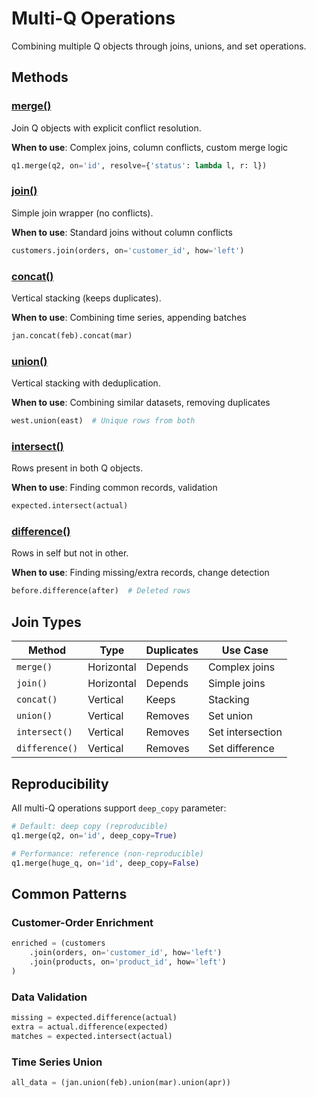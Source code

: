 # Multi-Q Operations

Combining multiple Q objects through joins, unions, and set operations.

## Methods

### [merge()](merge.md)
Join Q objects with explicit conflict resolution.

**When to use**: Complex joins, column conflicts, custom merge logic

```python
q1.merge(q2, on='id', resolve={'status': lambda l, r: l})
```

### [join()](join.md)
Simple join wrapper (no conflicts).

**When to use**: Standard joins without column conflicts

```python
customers.join(orders, on='customer_id', how='left')
```

### [concat()](concat.md)
Vertical stacking (keeps duplicates).

**When to use**: Combining time series, appending batches

```python
jan.concat(feb).concat(mar)
```

### [union()](union.md)
Vertical stacking with deduplication.

**When to use**: Combining similar datasets, removing duplicates

```python
west.union(east)  # Unique rows from both
```

### [intersect()](intersect.md)
Rows present in both Q objects.

**When to use**: Finding common records, validation

```python
expected.intersect(actual)
```

### [difference()](difference.md)
Rows in self but not in other.

**When to use**: Finding missing/extra records, change detection

```python
before.difference(after)  # Deleted rows
```

## Join Types

| Method | Type | Duplicates | Use Case |
|--------|------|------------|----------|
| `merge()` | Horizontal | Depends | Complex joins |
| `join()` | Horizontal | Depends | Simple joins |
| `concat()` | Vertical | Keeps | Stacking |
| `union()` | Vertical | Removes | Set union |
| `intersect()` | Vertical | Removes | Set intersection |
| `difference()` | Vertical | Removes | Set difference |

## Reproducibility

All multi-Q operations support `deep_copy` parameter:

```python
# Default: deep copy (reproducible)
q1.merge(q2, on='id', deep_copy=True)

# Performance: reference (non-reproducible)
q1.merge(huge_q, on='id', deep_copy=False)
```

## Common Patterns

### Customer-Order Enrichment
```python
enriched = (customers
    .join(orders, on='customer_id', how='left')
    .join(products, on='product_id', how='left')
)
```

### Data Validation
```python
missing = expected.difference(actual)
extra = actual.difference(expected)
matches = expected.intersect(actual)
```

### Time Series Union
```python
all_data = (jan.union(feb).union(mar).union(apr))
```
